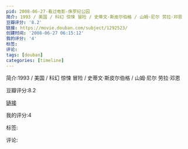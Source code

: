 ```yaml
---
pid: 2008-06-27-看过电影-侏罗纪公园
简介: 1993 / 美国 / 科幻 惊悚 冒险 / 史蒂文·斯皮尔伯格 / 山姆·尼尔 劳拉·邓恩
豆瓣评分: '8.2'
链接: https://movie.douban.com/subject/1292523/
创建时间: '2008-06-27 06:15:12'
我的评分: '4'
标签:
评论:
tags: [douban]
categories: [timeline]
---
```

简介:1993 / 美国 / 科幻 惊悚 冒险 / 史蒂文·斯皮尔伯格 / 山姆·尼尔 劳拉·邓恩

豆瓣评分:8.2

[链接](https://movie.douban.com/subject/1292523/)

我的评分:4

标签:

评论:

